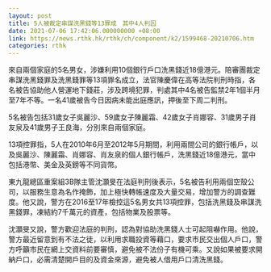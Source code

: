 ```yaml
---
layout: post
title: 5人被裁定串謀洗黑錢等13罪成　其中4人判囚
date: 2021-07-06 17:42:06.000000000 +08:00
link: https://news.rthk.hk/rthk/ch/component/k2/1599468-20210706.htm
categories: rthk
---
```


來自兩個家庭的5名男女，涉嫌利用10個銀行戶口洗黑錢近18億港元。陪審團裁定串謀洗黑錢罪及洗黑錢罪等13項罪名成立，法官陳慶偉在高等法院判刑時指，各名被告協助他人營運地下錢莊，涉及跨境犯罪，判處其中4名被告監禁2年1個半月至7年不等。一名41歲被告今日因病未能出庭應訊，押後至下周二判刑。

5名被告包括31歲女子吳麗沙、59歲女子陳麗霜、42歲女子肖娜容、31歲男子肖友泉及41歲男子王良海，分別來自兩個家庭。

13項控罪指，5人在2010年6月至2012年5月期間，利用兩間公司的銀行帳戶，以及吳麗沙、陳麗霜、肖娜容、肖友泉的個人銀行帳戶，洗黑錢近18億港元，當中包括港幣、美金及英鎊等不同貨幣。

東九龍總區重案組3B隊主管沈灝旻在法庭判刑後表示，5名被告利用兩個空殼公司，以服務生意為名作掩飾，加上極快轉帳速度及大量交易，增加警方的調查難度。他又說，警方在2016至17年檢控這5名男女共13項控罪，包括洗黑錢及串謀洗黑錢罪，凍結約7千萬元的資產，包括物業及股票等。

沈灝旻又說，警方歡迎法庭的判刑，認為對協助洗黑錢人士可起阻嚇作用。他說，警方最近留意到有不法之徒，以利用求職投資等藉口，要求市民交出個人戶口，警方呼籲市民在網上交資料前要審慎，避免被不法份子有機可乘。又說如果被要求開納戶口，必需清楚開戶目的及資金來源，避免被人借用戶口清洗黑錢。
